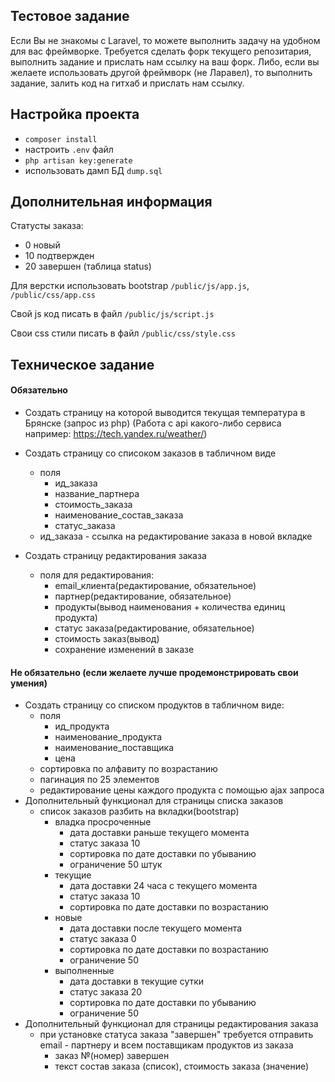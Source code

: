 ## Тестовое задание
Если Вы не знакомы с Laravel, то можете выполнить задачу на удобном 
для вас фреймворке.
Требуется сделать форк текущего репозитария, выполнить задание и 
прислать нам ссылку на ваш форк. 
Либо, если вы желаете использовать другой фреймворк (не Ларавел), 
то выполнить задание, залить код на гитхаб и прислать нам ссылку.


## Настройка проекта
- `composer install`
- настроить `.env` файл
- `php artisan key:generate`
- использовать дамп БД `dump.sql`

## Дополнительная информация
Статусты заказа:
- 0 новый
- 10 подтвержден
- 20 завершен
(таблица status)

Для верстки использовать bootstrap `/public/js/app.js`, 
`/public/css/app.css`

Свой js код писать в файл `/public/js/script.js` 

Свои css стили писать в файл `/public/css/style.css` 

## Техническое задание

#### Обязательно
- Создать страницу на которой выводится текущая температура в Брянске 
(запрос из php) (Работа с api какого-либо сервиса например: 
https://tech.yandex.ru/weather/)

- Создать страницу со списоком заказов в табличном виде
    - поля 
        - ид_заказа 
        - название_партнера 
        - стоимость_заказа 
        - наименование_состав_заказа 
        - статус_заказа
    - ид_заказа - ссылка на редактирование заказа в новой вкладке
- Создать страницу редактирования заказа
    - поля для редактирования:
        - email_клиента(редактирование, обязательное)
        - партнер(редактирование, обязательное)
        - продукты(вывод наименования + количества единиц продукта)
        - статус заказа(редактирование, обязательное)
        - стоимость заказ(вывод)
        - сохранение изменений в заказе

#### Не обязательно (если желаете лучше продемонстрировать свои умения)
- Создать страницу со списком продуктов в табличном виде:
    - поля 
        - ид_продукта 
        - наименование_продукта 
        - наименование_поставщика 
        - цена
    - сортировка по алфавиту по возрастанию
    - пагинация по 25 элементов
    - редактирование цены каждого продукта с помощью ajax запроса
- Дополнительный функционал для страницы списка заказов
    - список заказов разбить на вкладки(bootstrap)
        - владка просроченные
            - дата доставки раньше текущего момента
            - статус заказа 10
            - сортировка по дате доставки по убыванию
            - ограничение 50 штук
        - текущие
            - дата доставки 24 часа с текущего момента
            - статус заказа 10
            - сортировка по дате доставки по возрастанию
        - новые
            - дата доставки после текущего момента
            - статус заказа 0
            - сортировка по дате доставки по возрастанию
            - ограничение 50
        - выполненные
            - дата доставки в текущие сутки
            - статус заказа 20
            - сортировка по дате доставки по убыванию
            - ограничение 50
- Дополнительный функционал для страницы редактирования заказа
    - при установке статуса заказа "завершен" требуется отправить email - партнеру и всем поставщикам продуктов из заказа
        - заказ №(номер) завершен
        - текст состав заказа (список), стоимость заказа (значение)
